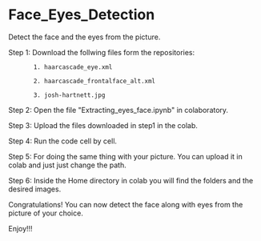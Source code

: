 # Face_Eyes_Detection

Detect the face and the eyes from the picture.

Step 1: Download the follwing files form the repositories:

           1. haarcascade_eye.xml
           
           2. haarcascade_frontalface_alt.xml
           
           3. josh-hartnett.jpg

Step 2: Open the file "Extracting_eyes_face.ipynb" in colaboratory.

Step 3: Upload the files downloaded in step1 in the colab.

Step 4: Run the code cell by cell.

Step 5: For doing the same thing with your picture. You can upload it in colab and just just change the path.

Step 6: Inside the Home directory in colab you will find the folders and the desired images.

Congratulations! You can now detect the face along with eyes from the picture of your choice. 

Enjoy!!!



